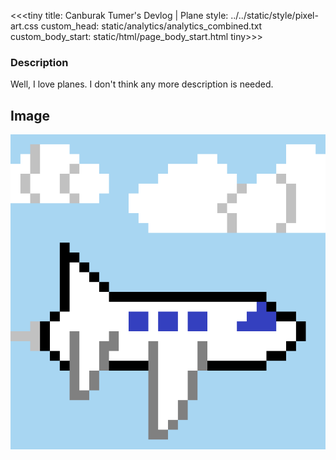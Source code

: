 <<<tiny
title: Canburak Tumer's Devlog | Plane
style: ../../static/style/pixel-art.css
custom_head: static/analytics/analytics_combined.txt
custom_body_start: static/html/page_body_start.html
tiny>>>

### Description
Well, I love planes. I don't think any more description is needed.

## Image
![art](../../static/pixel-art/Plane-v1.gif)
